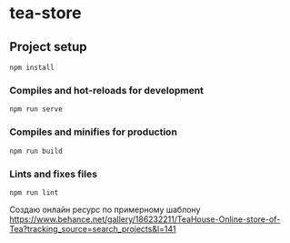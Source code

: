 # tea-store

## Project setup
```
npm install
```

### Compiles and hot-reloads for development
```
npm run serve
```

### Compiles and minifies for production
```
npm run build
```

### Lints and fixes files
```
npm run lint
```

Создаю онлайн ресурс по примерному шаблону
https://www.behance.net/gallery/186232211/TeaHouse-Online-store-of-Tea?tracking_source=search_projects&l=141
